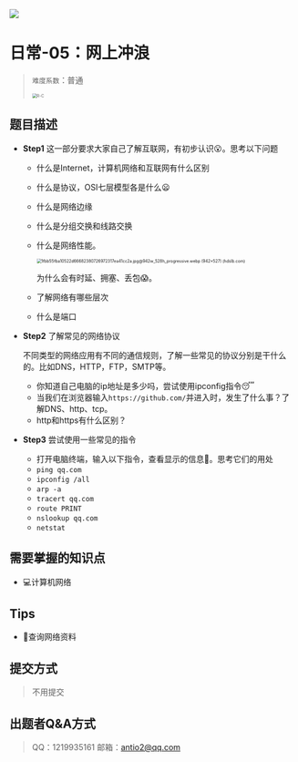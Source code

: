 ![](https://cdn.nlark.com/yuque/0/2021/png/22004288/1625470150335-assets/web-upload/3d261a31-d865-4530-97cf-510fc2ead3d3.png#id=QwufO&originHeight=638&originWidth=1590&originalType=binary&ratio=1&status=done&style=none)

# 日常-05：网上冲浪

> `难度系数`：普通
>
> <img src="https://tvax1.sinaimg.cn/large/0073fhLzgy1h40mzqphzhj30j60j6765.jpg" alt="R-C" style="zoom:50%;" />

## 题目描述

- **Step1** 这一部分要求大家自己了解互联网，有初步认识😮。思考以下问题

  - 什么是Internet，计算机网络和互联网有什么区别

  - 什么是协议，OSI七层模型各是什么😦

  - 什么是网络边缘

  - 什么是分组交换和线路交换

  - 什么是网络性能。

    <img src="https://i0.hdslb.com/bfs/article/1fbb55fba10522d66682380726972317ea41cc2a.jpg@942w_528h_progressive.webp" alt="1fbb55fba10522d66682380726972317ea41cc2a.jpg@942w_528h_progressive.webp (942×527) (hdslb.com)" style="zoom: 50%;" />

    为什么会有时延、拥塞、丢包😱。

  - 了解网络有哪些层次

  - 什么是端口

- **Step2**    了解常见的网络协议

  不同类型的网络应用有不同的通信规则，了解一些常见的协议分别是干什么的。比如DNS，HTTP，FTP，SMTP等。

  - 你知道自己电脑的ip地址是多少吗，尝试使用ipconfig指令😴
  - 当我们在浏览器输入`https://github.com/`并进入时，发生了什么事？了解DNS、http、tcp。
  - http和https有什么区别？

- **Step3**    尝试使用一些常见的指令
  - 打开电脑终端，输入以下指令，查看显示的信息🤔。思考它们的用处
  - `ping qq.com`
  - `ipconfig /all`
  - `arp -a`
  - `tracert qq.com`
  - `route PRINT`
  - `nslookup qq.com`
  - `netstat`

## 需要掌握的知识点

- 💻计算机网络

## Tips

- 🔎查询网络资料

## 提交方式
> 不用提交

## 出题者Q&A方式

> QQ：1219935161
> 邮箱：antio2@qq.com
